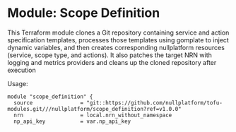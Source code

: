 
# Module: Scope Definition

This Terraform module clones a Git repository containing service and action specification templates, processes those templates using gomplate to inject dynamic variables, and then creates corresponding nullplatform resources (service, scope type, and actions). It also patches the target NRN with logging and metrics providers and cleans up the cloned repository after execution

Usage:

```
module "scope_definition" {
  source               = "git::https://github.com/nullplatform/tofu-modules.git///nullplatform/scope_definition?ref=v1.0.0"
  nrn                  = local.nrn_without_namespace
  np_api_key           = var.np_api_key
```


<!-- BEGIN_TF_DOCS -->


<!-- END_TF_DOCS -->

